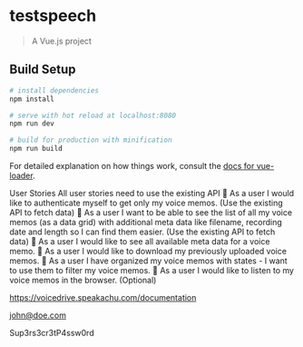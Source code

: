 # testspeech

> A Vue.js project

## Build Setup

``` bash
# install dependencies
npm install

# serve with hot reload at localhost:8080
npm run dev

# build for production with minification
npm run build
```

For detailed explanation on how things work, consult the [docs for vue-loader](http://vuejs.github.io/vue-loader).


User Stories
All user stories need to use the existing API
 As a user I would like to authenticate myself to get only my voice memos. (Use the existing
API to fetch data)
 As a user I want to be able to see the list of all my voice memos (as a data grid) with
additional meta data like filename, recording date and length so I can find them easier. (Use
the existing API to fetch data)
 As a user I would like to see all available meta data for a voice memo.
 As a user I would like to download my previously uploaded voice memos.
 As a user I have organized my voice memos with states - I want to use them to filter my
voice memos.
 As a user I would like to listen to my voice memos in the browser. (Optional)


https://voicedrive.speakachu.com/documentation


john@doe.com


Sup3rs3cr3tP4ssw0rd



